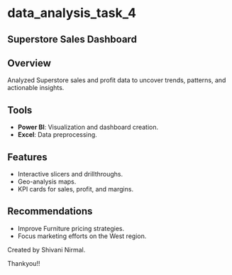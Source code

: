 # data_analysis_task_4

## Superstore Sales Dashboard

## Overview
Analyzed Superstore sales and profit data to uncover trends, patterns, and actionable insights.

## Tools
- **Power BI**: Visualization and dashboard creation.
- **Excel**: Data preprocessing.

## Features
- Interactive slicers and drillthroughs.
- Geo-analysis maps.
- KPI cards for sales, profit, and margins.

## Recommendations
- Improve Furniture pricing strategies.
- Focus marketing efforts on the West region.

Created by Shivani Nirmal.

Thankyou!!
